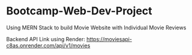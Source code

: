 # Bootcamp-Web-Dev-Project

Using MERN Stack to build Movie Website with Individual Movie Reviews

Backend API Link using Render: https://moviesapi-c8as.onrender.com/api/v1/movies
